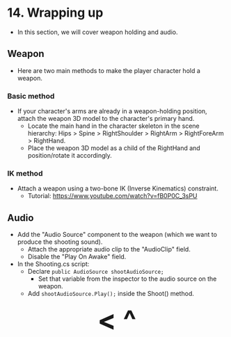 # 14. Wrapping up
- In this section, we will cover weapon holding and audio.

## Weapon
- Here are two main methods to make the player character hold a weapon.

### Basic method
- If your character's arms are already in a weapon-holding position, attach the weapon 3D model to the character's primary hand.
    - Locate the main hand in the character skeleton in the scene hierarchy: Hips > Spine > RightShoulder > RightArm > RightForeArm > RightHand.
    - Place the weapon 3D model as a child of the RightHand and position/rotate it accordingly.

### IK method
- Attach a weapon using a two-bone IK (Inverse Kinematics) constraint.
    - Tutorial: https://www.youtube.com/watch?v=fB0P0C_3sPU

## Audio
- Add the "Audio Source" component to the weapon (which we want to produce the shooting sound).
    - Attach the appropriate audio clip to the "AudioClip" field.
    - Disable the "Play On Awake" field.
- In the Shooting.cs script:
    - Declare `public AudioSource shootAudioSource;`
        - Set that variable from the inspector to the audio source on the weapon.
    - Add `shootAudioSource.Play();` inside the Shoot() method.

<div align="center"><b>
  <a href="13-User-interface.html" style="font-size:64px; text-decoration:none"> < </a>
  <a href="Contents.html" style="font-size:64px; text-decoration:none"> ^ </a>
</b></div>
